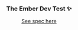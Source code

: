 <div align="center">
  <h3>The Ember Dev Test ✨</h3>
  <a href="https://www.notion.so/emberhub/The-Ember-Dev-Test-8c34f1edfa0b43fcabe400cd5dc48bb">See spec here</a>
</div>
